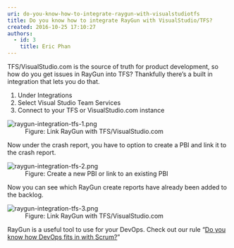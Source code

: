 ```yaml
---
uri: do-you-know-how-to-integrate-raygun-with-visualstudiotfs
title: Do you know how to integrate RayGun with VisualStudio/TFS?
created: 2016-10-25 17:10:27
authors:
  - id: 3
    title: Eric Phan
---
```





<span class='intro'> TFS/VisualStudio.com is the source of truth for product development, so how do you get issues in RayGun into TFS? Thankfully there’s a built in integration that lets you do that.&#160;<br> </span>

<ol><li>Under Integrations<br></li><li>Select Visual Studio Team Services</li><li>Connect to your TFS or VisualStudio.com instance</li></ol><dl class="image"><dt>
      <img src="/PublishingImages/raygun-integration-tfs-1.png" alt="raygun-integration-tfs-1.png" />
   </dt><dd>Figure&#58; Link RayGun with TFS/VisualStudio.com</dd></dl><p>Now under the crash report, you have to option to create a PBI and link it to the crash report.</p><dl class="image"><dt>
      <img src="/PublishingImages/raygun-integration-tfs-2.png" alt="raygun-integration-tfs-2.png" />
   </dt><dd>Figure&#58; Create a new PBI or link to an existing PBI</dd></dl><p>Now you can see which RayGun create reports have already been added to the backlog.</p><dl class="image"><dt>
      <img src="/PublishingImages/raygun-integration-tfs-3.png" alt="raygun-integration-tfs-3.png" />
   </dt><dd>Figure&#58; Link RayGun with TFS/VisualStudio.com<br></dd></dl><p class="ssw15-rteElement-GreyBox">

RayGun is a useful tool to use for your DevOps. Check out our rule “<a href="/_layouts/15/FIXUPREDIRECT.ASPX?WebId=3dfc0e07-e23a-4cbb-aac2-e778b71166a2&amp;TermSetId=07da3ddf-0924-4cd2-a6d4-a4809ae20160&amp;TermId=16b925f9-05fd-4758-a370-14e16e281f84">Do you know how DevOps fits in with Scrum?​​</a>”​​<br></p>


